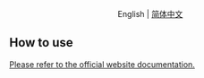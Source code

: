 <div align="center">

English | [简体中文](./README-zh_CN.md)

</div>

## How to use
[Please refer to the official website documentation.](https://koupleless.gitee.io/docs/tutorials/module-development/module-dev-arkctl/)
